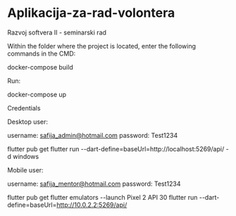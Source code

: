 # Aplikacija-za-rad-volontera
Razvoj softvera II - seminarski rad


Within the folder where the project is located, enter the following commands in the CMD:

 docker-compose build

Run:

docker-compose up

Credentials

Desktop user:

username: safija_admin@hotmail.com
password: Test1234

flutter pub get
flutter run --dart-define=baseUrl=http://localhost:5269/api/ -d windows

Mobile user:

username: safija_mentor@hotmail.com
 password: Test1234

flutter pub get
flutter emulators --launch Pixel 2 API 30
flutter run --dart-define=baseUrl=http://10.0.2.2:5269/api/

